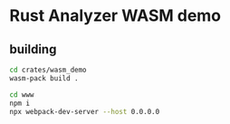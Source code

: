 # Rust Analyzer WASM demo

## building

```sh
cd crates/wasm_demo
wasm-pack build .

cd www
npm i
npx webpack-dev-server --host 0.0.0.0
```
